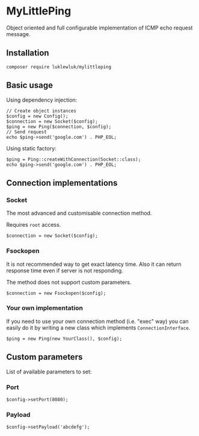 # MyLittlePing

Object oriented and full configurable implementation of ICMP echo request message.

## Installation

`composer require luklewluk/mylittleping`

## Basic usage
Using dependency injection:

```
// Create object instances
$config = new Config();
$connection = new Socket($config);
$ping = new Ping($connection, $config);
// Send request
echo $ping->send('google.com') . PHP_EOL;
```

Using static factory:

```
$ping = Ping::createWithConnection(Socket::class);
echo $ping->send('google.com') . PHP_EOL;
```

## Connection implementations
### Socket
The most advanced and customisable connection method.

Requires `root` access.

```
$connection = new Socket($config);
```

### Fsockopen
It is not recommended way to get exact latency time. 
Also it can return response time even if server is not responding.

The method does not support custom parameters.

```
$connection = new Fsockopen($config);
```

### Your own implementation
If you need to use your own connection method (i.e. "exec" way) you 
can easily do it by writing a new class which implements `ConnectionInterface`.

```
$ping = new Ping(new YourClass(), $config);
```

## Custom parameters
List of available parameters to set:
### Port
```
$config->setPort(8080);
```
### Payload
```
$config->setPayload('abcdefg');
```
